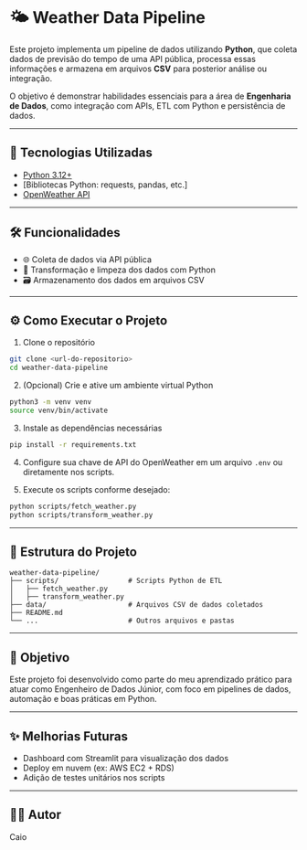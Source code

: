 # 🌤️ Weather Data Pipeline

Este projeto implementa um pipeline de dados utilizando **Python**, que coleta dados de previsão do tempo de uma API pública, processa essas informações e armazena em arquivos **CSV** para posterior análise ou integração.

O objetivo é demonstrar habilidades essenciais para a área de **Engenharia de Dados**, como integração com APIs, ETL com Python e persistência de dados.

---

## 🧰 Tecnologias Utilizadas

- [Python 3.12+](https://www.python.org/)
- [Bibliotecas Python: requests, pandas, etc.]
- [OpenWeather API](https://openweathermap.org/api)

---

## 🛠️ Funcionalidades

- 🌐 Coleta de dados via API pública
- 🧹 Transformação e limpeza dos dados com Python
- 🗃️ Armazenamento dos dados em arquivos CSV

---

## ⚙️ Como Executar o Projeto

1. Clone o repositório

```bash
git clone <url-do-repositorio>
cd weather-data-pipeline
```

2. (Opcional) Crie e ative um ambiente virtual Python

```bash
python3 -m venv venv
source venv/bin/activate
```

3. Instale as dependências necessárias

```bash
pip install -r requirements.txt
```

4. Configure sua chave de API do OpenWeather em um arquivo `.env` ou diretamente nos scripts.

5. Execute os scripts conforme desejado:

```bash
python scripts/fetch_weather.py
python scripts/transform_weather.py
```

---

## 📂 Estrutura do Projeto

```
weather-data-pipeline/
├── scripts/                 # Scripts Python de ETL
│   ├── fetch_weather.py
│   ├── transform_weather.py
├── data/                    # Arquivos CSV de dados coletados
├── README.md
└── ...                      # Outros arquivos e pastas
```

---

## 📌 Objetivo

Este projeto foi desenvolvido como parte do meu aprendizado prático para atuar como Engenheiro de Dados Júnior, com foco em pipelines de dados, automação e boas práticas em Python.

---

## ✨ Melhorias Futuras

- Dashboard com Streamlit para visualização dos dados
- Deploy em nuvem (ex: AWS EC2 + RDS)
- Adição de testes unitários nos scripts

---

## 👨‍💻 Autor

Caio
